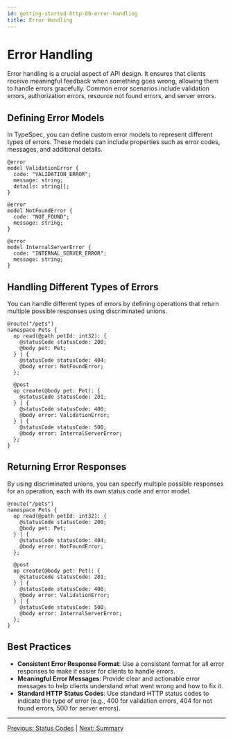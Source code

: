 ```yaml
---
id: getting-started-http-09-error-handling
title: Error Handling
---
```


# Error Handling

Error handling is a crucial aspect of API design. It ensures that clients receive meaningful feedback when something goes wrong, allowing them to handle errors gracefully. Common error scenarios include validation errors, authorization errors, resource not found errors, and server errors.

## Defining Error Models

In TypeSpec, you can define custom error models to represent different types of errors. These models can include properties such as error codes, messages, and additional details.

```typespec
@error
model ValidationError {
  code: "VALIDATION_ERROR";
  message: string;
  details: string[];
}

@error
model NotFoundError {
  code: "NOT_FOUND";
  message: string;
}

@error
model InternalServerError {
  code: "INTERNAL_SERVER_ERROR";
  message: string;
}
```

## Handling Different Types of Errors

You can handle different types of errors by defining operations that return multiple possible responses using discriminated unions.

```typespec
@route("/pets")
namespace Pets {
  op read(@path petId: int32): {
    @statusCode statusCode: 200;
    @body pet: Pet;
  } | {
    @statusCode statusCode: 404;
    @body error: NotFoundError;
  };

  @post
  op create(@body pet: Pet): {
    @statusCode statusCode: 201;
  } | {
    @statusCode statusCode: 400;
    @body error: ValidationError;
  } | {
    @statusCode statusCode: 500;
    @body error: InternalServerError;
  };
}
```

## Returning Error Responses

By using discriminated unions, you can specify multiple possible responses for an operation, each with its own status code and error model.

```typespec
@route("/pets")
namespace Pets {
  op read(@path petId: int32): {
    @statusCode statusCode: 200;
    @body pet: Pet;
  } | {
    @statusCode statusCode: 404;
    @body error: NotFoundError;
  };

  @post
  op create(@body pet: Pet): {
    @statusCode statusCode: 201;
  } | {
    @statusCode statusCode: 400;
    @body error: ValidationError;
  } | {
    @statusCode statusCode: 500;
    @body error: InternalServerError;
  };
}
```

## Best Practices

- **Consistent Error Response Format**: Use a consistent format for all error responses to make it easier for clients to handle errors.
- **Meaningful Error Messages**: Provide clear and actionable error messages to help clients understand what went wrong and how to fix it.
- **Standard HTTP Status Codes**: Use standard HTTP status codes to indicate the type of error (e.g., 400 for validation errors, 404 for not found errors, 500 for server errors).

---

[Previous: Status Codes](./getting-started-http-08-status-codes.md) | [Next: Summary](./getting-started-http-10-summary.md)
